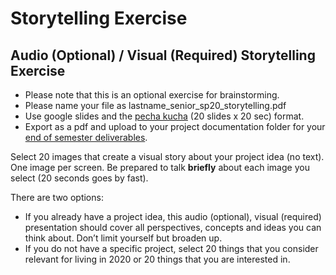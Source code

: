 # Storytelling Exercise

## Audio (Optional) / Visual (Required) Storytelling Exercise

* Please note that this is an optional exercise for brainstorming.
* Please name your file as lastname\_senior\_sp20\_storytelling.pdf
* Use google slides and the [pecha kucha](../critiques-demos-presentations-and-exhibition/pecha\_kucha.md) (20 slides x 20 sec) format.&#x20;
* Export as a pdf and upload to your project documentation folder for your [end of semester deliverables](../end\_of\_semester\_deliverables/).

Select 20 images that create a visual story about your project idea (no text). One image per screen. Be prepared to talk **briefly** about each image you select (20 seconds goes by fast).

There are two options:

* If you already have a project idea, this audio (optional), visual (required) presentation should cover all perspectives, concepts and ideas you can think about. Don’t limit yourself but broaden up.
* If you do not have a specific project, select 20 things that you consider relevant for living in 2020 or 20 things that you are interested in.
